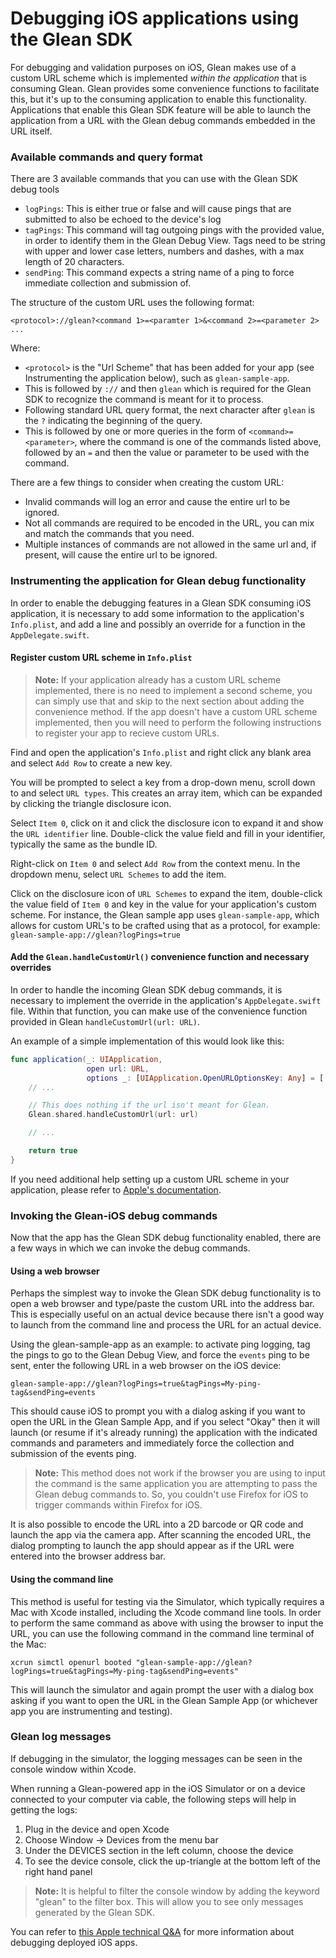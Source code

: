 # Debugging iOS applications using the Glean SDK

For debugging and validation purposes on iOS, Glean makes use of a custom URL scheme which is implemented _within the application_ that is consuming Glean.  Glean provides some convenience functions to facilitate this, but it's up to the consuming application to enable this functionality.  Applications that enable this Glean SDK feature will be able to launch the application from a URL with the Glean debug commands embedded in the URL itself.

### Available commands and query format

There are 3 available commands that you can use with the Glean SDK debug tools

- `logPings`: This is either true or false and will cause pings that are submitted to also be echoed to the device's log
- `tagPings`: This command will tag outgoing pings with the provided value, in order to identify them in the Glean Debug View. Tags need to be string with upper and lower case letters, numbers and dashes, with a max length of 20 characters.
- `sendPing`: This command expects a string name of a ping to force immediate collection and submission of.

The structure of the custom URL uses the following format:

`<protocol>://glean?<command 1>=<paramter 1>&<command 2>=<parameter 2> ...`

Where:

- `<protocol>` is the "Url Scheme" that has been added for your app (see Instrumenting the application below), such as `glean-sample-app`.
- This is followed by `://` and then `glean` which is required for the Glean SDK to recognize the command is meant for it to process.
- Following standard URL query format, the next character after `glean` is the `?` indicating the beginning of the query.
- This is followed by one or more queries in the form of `<command>=<parameter>`, where the command is one of the commands listed above, followed by an `=` and then the value or parameter to be used with the command.

There are a few things to consider when creating the custom URL:

- Invalid commands will log an error and cause the entire url to be ignored.
- Not all commands are required to be encoded in the URL, you can mix and match the commands that you need.
- Multiple instances of commands are not allowed in the same url and, if present, will cause the entire url to be ignored.

### Instrumenting the application for Glean debug functionality

In order to enable the debugging features in a Glean SDK consuming iOS application, it is necessary to add some information to the application's `Info.plist`, and add a line and possibly an override for a function in the `AppDelegate.swift`.

#### Register custom URL scheme in `Info.plist`

> **Note:** If your application already has a custom URL scheme implemented, there is no need to implement a second scheme, you can simply use that and skip to the next section about adding the convenience method.  If the app doesn't have a custom URL scheme implemented, then you will need to perform the following instructions to register your app to recieve custom URLs.

Find and open the application's `Info.plist` and right click any blank area and select `Add Row` to create a new key.

You will be prompted to select a key from a drop-down menu, scroll down to and select `URL types`.  This creates an array item, which can be expanded by clicking the triangle disclosure icon.

Select `Item 0`, click on it and click the disclosure icon to expand it and show the `URL identifier` line.  Double-click the value field and fill in your identifier, typically the same as the bundle ID.

Right-click on `Item 0` and select `Add Row` from the context menu.  In the dropdown menu, select `URL Schemes` to add the item.

Click on the disclosure icon of `URL Schemes` to expand the item, double-click the value field of `Item 0` and key in the value for your application's custom scheme.  For instance, the Glean sample app uses `glean-sample-app`, which allows for custom URL's to be crafted using that as a protocol, for example: `glean-sample-app://glean?logPings=true`

#### Add the `Glean.handleCustomUrl()` convenience function and necessary overrides

In order to handle the incoming Glean SDK debug commands, it is necessary to implement the override in the application's `AppDelegate.swift` file.  Within that function, you can make use of the convenience function provided in Glean `handleCustomUrl(url: URL)`.

An example of a simple implementation of this would look like this:

```Swift
func application(_: UIApplication,
                 open url: URL,
                 options _: [UIApplication.OpenURLOptionsKey: Any] = [:]) -> Bool {
    // ...

    // This does nothing if the url isn't meant for Glean.
    Glean.shared.handleCustomUrl(url: url)

    // ...

    return true
}
```

If you need additional help setting up a custom URL scheme in your application, please refer to [Apple's documentation](https://developer.apple.com/documentation/uikit/inter-process_communication/allowing_apps_and_websites_to_link_to_your_content/defining_a_custom_url_scheme_for_your_app).

### Invoking the Glean-iOS debug commands

Now that the app has the Glean SDK debug functionality enabled, there are a few ways in which we can invoke the debug commands.

#### Using a web browser

Perhaps the simplest way to invoke the Glean SDK debug functionality is to open a web browser and type/paste the custom URL into the address bar.  This is especially useful on an actual device because there isn't a good way to launch from the command line and process the URL for an actual device.

Using the glean-sample-app as an example: to activate ping logging, tag the pings to go to the Glean Debug View, and force the `events` ping to be sent, enter the following URL in a web browser on the iOS device:

```shell
glean-sample-app://glean?logPings=true&tagPings=My-ping-tag&sendPing=events
```

This should cause iOS to prompt you with a dialog asking if you want to open the URL in the Glean Sample App, and if you select "Okay" then it will launch (or resume if it's already running) the application with the indicated commands and parameters and immediately force the collection and submission of the events ping.

> **Note:** This method does not work if the browser you are using to input the command is the same application you are attempting to pass the Glean debug commands to.  So, you couldn't use Firefox for iOS to trigger commands within Firefox for iOS.

It is also possible to encode the URL into a 2D barcode or QR code and launch the app via the camera app.  After scanning the encoded URL, the dialog prompting to launch the app should appear as if the URL were entered into the browser address bar.

#### Using the command line

This method is useful for testing via the Simulator, which typically requires a Mac with Xcode installed, including the Xcode command line tools.  In order to perform the same command as above with using the browser to input the URL, you can use the following command in the command line terminal of the Mac:

```shell
xcrun simctl openurl booted "glean-sample-app://glean?logPings=true&tagPings=My-ping-tag&sendPing=events"
```

This will launch the simulator and again prompt the user with a dialog box asking if you want to open the URL in the Glean Sample App (or whichever app you are instrumenting and testing).

### Glean log messages

If debugging in the simulator, the logging messages can be seen in the console window within Xcode.

When running a Glean-powered app in the iOS Simulator or on a device connected to your computer via cable, the following steps will help in getting the logs:

1. Plug in the device and open Xcode
2. Choose Window -> Devices from the menu bar
3. Under the DEVICES section in the left column, choose the device
4. To see the device console, click the up-triangle at the bottom left of the right hand panel

> **Note:** It is helpful to filter the console window by adding the keyword "glean" to the filter box.  This will allow you to see only messages generated by the Glean SDK.

You can refer to [this Apple technical Q&A](https://developer.apple.com/library/archive/qa/qa1747/_index.html) for more information about debugging deployed iOS apps.
